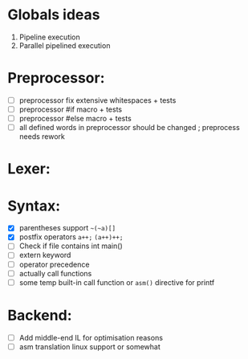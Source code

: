 # Globals ideas

1. Pipeline execution
2. Parallel pipelined execution

# Preprocessor:

- [ ] preprocessor fix extensive whitespaces + tests
- [ ] preprocessor #if macro + tests
- [ ] preprocessor #else macro + tests
- [ ] all defined words in preprocessor should be changed ; preprocess needs rework

# Lexer:

# Syntax:

- [x] parentheses support `~(~a)[]`
- [x] postfix operators `a++;` `(a++)++;`
- [ ] Check if file contains int main()
- [ ] extern keyword
- [ ] operator precedence
- [ ] actually call functions
- [ ] some temp built-in call function or `asm()` directive for printf

# Backend:

- [ ] Add middle-end IL for optimisation reasons
- [ ] asm translation linux support or somewhat
